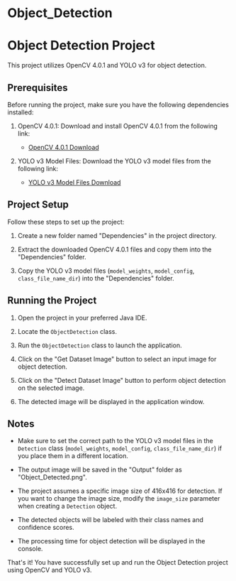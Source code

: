# Object_Detection

# Object Detection Project

This project utilizes OpenCV 4.0.1 and YOLO v3 for object detection.

## Prerequisites

Before running the project, make sure you have the following dependencies installed:

1. OpenCV 4.0.1: Download and install OpenCV 4.0.1 from the following link:
   - [OpenCV 4.0.1 Download](https://sourceforge.net/projects/opencvlibrary/files/4.0.1/opencv-4.0.1-vc14_vc15.exe/download)

2. YOLO v3 Model Files: Download the YOLO v3 model files from the following link:
   - [YOLO v3 Model Files Download](https://pjreddie.com/darknet/yolo/)

## Project Setup

Follow these steps to set up the project:

1. Create a new folder named "Dependencies" in the project directory.

2. Extract the downloaded OpenCV 4.0.1 files and copy them into the "Dependencies" folder.

3. Copy the YOLO v3 model files (`model_weights`, `model_config`, `class_file_name_dir`) into the "Dependencies" folder.

## Running the Project

1. Open the project in your preferred Java IDE.

2. Locate the `ObjectDetection` class.

3. Run the `ObjectDetection` class to launch the application.

4. Click on the "Get Dataset Image" button to select an input image for object detection.

5. Click on the "Detect Dataset Image" button to perform object detection on the selected image.

6. The detected image will be displayed in the application window.

## Notes

- Make sure to set the correct path to the YOLO v3 model files in the `Detection` class (`model_weights`, `model_config`, `class_file_name_dir`) if you place them in a different location.

- The output image will be saved in the "Output" folder as "Object_Detected.png".

- The project assumes a specific image size of 416x416 for detection. If you want to change the image size, modify the `image_size` parameter when creating a `Detection` object.

- The detected objects will be labeled with their class names and confidence scores.

- The processing time for object detection will be displayed in the console.

That's it! You have successfully set up and run the Object Detection project using OpenCV and YOLO v3.
